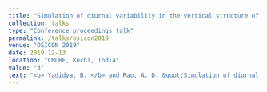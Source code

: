 ```yaml
---
title: "Simulation of diurnal variability in the vertical structure of temperature using a 1-D coupled model"
collection: talks
type: "Conference proceedings talk"
permalink: /talks/osicon2019
venue: "OSICON 2019"
date: 2019-12-13
location: "CMLRE, Kochi, India"
value: "3"
text: "<b> Yadidya, B. </b> and Rao, A. D. &quot;Simulation of diurnal variability in the vertical structure of temperature using a 1-D coupled model&quot;, <b><i>EGU General Assembly 2022</i></b>, Vienna, Austria, 23–27 May 2022, EGU22-10745, https://doi.org/10.5194/egusphere-egu22-10745, 2022."
---
```

